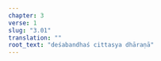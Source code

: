 ```yaml
---
chapter: 3
verse: 1
slug: "3.01"
translation: ""
root_text: "deśabandhaś cittasya dhāraṇā"
---
```


